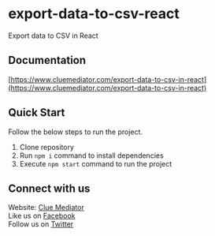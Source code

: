# export-data-to-csv-react
Export data to CSV in React

## Documentation

[https://www.cluemediator.com/export-data-to-csv-in-react](https://www.cluemediator.com/export-data-to-csv-in-react)

## Quick Start

Follow the below steps to run the project.

1. Clone repository
2. Run `npm i` command to install dependencies
3. Execute `npm start` command to run the project

## Connect with us

Website: [Clue Mediator](https://www.cluemediator.com)  
Like us on [Facebook](https://www.facebook.com/thecluemediator)  
Follow us on [Twitter](https://twitter.com/cluemediator)